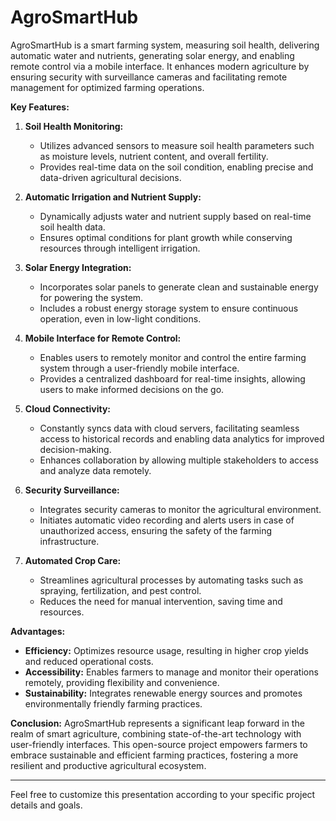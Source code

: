# AgroSmartHub
AgroSmartHub is a smart farming system, measuring soil health, delivering automatic water and nutrients, generating solar energy, and enabling remote control via a mobile interface. It enhances modern agriculture by ensuring security with surveillance cameras and facilitating remote management for optimized farming operations.

**Key Features:**

1. **Soil Health Monitoring:**
   - Utilizes advanced sensors to measure soil health parameters such as moisture levels, nutrient content, and overall fertility.
   - Provides real-time data on the soil condition, enabling precise and data-driven agricultural decisions.

2. **Automatic Irrigation and Nutrient Supply:**
   - Dynamically adjusts water and nutrient supply based on real-time soil health data.
   - Ensures optimal conditions for plant growth while conserving resources through intelligent irrigation.

3. **Solar Energy Integration:**
   - Incorporates solar panels to generate clean and sustainable energy for powering the system.
   - Includes a robust energy storage system to ensure continuous operation, even in low-light conditions.

4. **Mobile Interface for Remote Control:**
   - Enables users to remotely monitor and control the entire farming system through a user-friendly mobile interface.
   - Provides a centralized dashboard for real-time insights, allowing users to make informed decisions on the go.

5. **Cloud Connectivity:**
   - Constantly syncs data with cloud servers, facilitating seamless access to historical records and enabling data analytics for improved decision-making.
   - Enhances collaboration by allowing multiple stakeholders to access and analyze data remotely.

6. **Security Surveillance:**
   - Integrates security cameras to monitor the agricultural environment.
   - Initiates automatic video recording and alerts users in case of unauthorized access, ensuring the safety of the farming infrastructure.

7. **Automated Crop Care:**
   - Streamlines agricultural processes by automating tasks such as spraying, fertilization, and pest control.
   - Reduces the need for manual intervention, saving time and resources.

**Advantages:**
- **Efficiency:** Optimizes resource usage, resulting in higher crop yields and reduced operational costs.
- **Accessibility:** Enables farmers to manage and monitor their operations remotely, providing flexibility and convenience.
- **Sustainability:** Integrates renewable energy sources and promotes environmentally friendly farming practices.

**Conclusion:**
AgroSmartHub represents a significant leap forward in the realm of smart agriculture, combining state-of-the-art technology with user-friendly interfaces. This open-source project empowers farmers to embrace sustainable and efficient farming practices, fostering a more resilient and productive agricultural ecosystem.

---

Feel free to customize this presentation according to your specific project details and goals.

